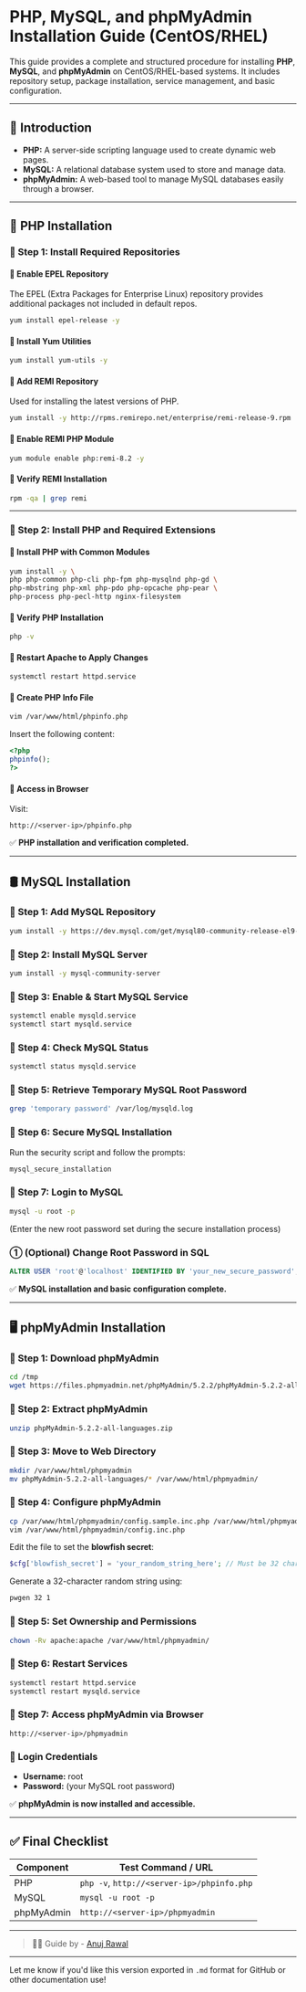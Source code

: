 
# PHP, MySQL, and phpMyAdmin Installation Guide (CentOS/RHEL)

This guide provides a complete and structured procedure for installing **PHP**, **MySQL**, and **phpMyAdmin** on CentOS/RHEL-based systems. It includes repository setup, package installation, service management, and basic configuration.

---

## 🧠 Introduction

- **PHP:** A server-side scripting language used to create dynamic web pages.
- **MySQL:** A relational database system used to store and manage data.
- **phpMyAdmin:** A web-based tool to manage MySQL databases easily through a browser.
---

## 🔧 PHP Installation

### 🔹 Step 1: Install Required Repositories

#### 🔸 Enable EPEL Repository
The EPEL (Extra Packages for Enterprise Linux) repository provides additional packages not included in default repos.

```bash
yum install epel-release -y
```

#### 🔸 Install Yum Utilities

```bash
yum install yum-utils -y
```

#### 🔸 Add REMI Repository
Used for installing the latest versions of PHP.

```bash
yum install -y http://rpms.remirepo.net/enterprise/remi-release-9.rpm
```

#### 🔸 Enable REMI PHP Module

```bash
yum module enable php:remi-8.2 -y
```

#### 🔸 Verify REMI Installation

```bash
rpm -qa | grep remi
```

---

### 🔹 Step 2: Install PHP and Required Extensions

#### 🔸 Install PHP with Common Modules

```bash
yum install -y \
php php-common php-cli php-fpm php-mysqlnd php-gd \
php-mbstring php-xml php-pdo php-opcache php-pear \
php-process php-pecl-http nginx-filesystem
```

#### 🔸 Verify PHP Installation

```bash
php -v
```

#### 🔸 Restart Apache to Apply Changes

```bash
systemctl restart httpd.service
```

#### 🔸 Create PHP Info File

```bash
vim /var/www/html/phpinfo.php
```

Insert the following content:

```php
<?php
phpinfo();
?>
```

#### 🔸 Access in Browser

Visit:  
```
http://<server-ip>/phpinfo.php
```

✅ **PHP installation and verification completed.**

---

## 🛢️ MySQL Installation

### 🔹 Step 1: Add MySQL Repository

```bash
yum install -y https://dev.mysql.com/get/mysql80-community-release-el9-1.noarch.rpm
```

### 🔹 Step 2: Install MySQL Server

```bash
yum install -y mysql-community-server
```

### 🔹 Step 3: Enable & Start MySQL Service

```bash
systemctl enable mysqld.service
systemctl start mysqld.service
```

### 🔹 Step 4: Check MySQL Status

```bash
systemctl status mysqld.service
```

### 🔹 Step 5: Retrieve Temporary MySQL Root Password

```bash
grep 'temporary password' /var/log/mysqld.log
```

### 🔹 Step 6: Secure MySQL Installation

Run the security script and follow the prompts:

```bash
mysql_secure_installation
```

### 🔹 Step 7: Login to MySQL

```bash
mysql -u root -p
```

(Enter the new root password set during the secure installation process)

### ① (Optional) Change Root Password in SQL

```sql
ALTER USER 'root'@'localhost' IDENTIFIED BY 'your_new_secure_password';
```

✅ **MySQL installation and basic configuration complete.**

---

## 🖥️ phpMyAdmin Installation

### 🔹 Step 1: Download phpMyAdmin

```bash
cd /tmp
wget https://files.phpmyadmin.net/phpMyAdmin/5.2.2/phpMyAdmin-5.2.2-all-languages.zip
```

### 🔹 Step 2: Extract phpMyAdmin

```bash
unzip phpMyAdmin-5.2.2-all-languages.zip
```

### 🔹 Step 3: Move to Web Directory

```bash
mkdir /var/www/html/phpmyadmin
mv phpMyAdmin-5.2.2-all-languages/* /var/www/html/phpmyadmin/
```

### 🔹 Step 4: Configure phpMyAdmin

```bash
cp /var/www/html/phpmyadmin/config.sample.inc.php /var/www/html/phpmyadmin/config.inc.php
vim /var/www/html/phpmyadmin/config.inc.php
```

Edit the file to set the **blowfish secret**:

```php
$cfg['blowfish_secret'] = 'your_random_string_here'; // Must be 32 chars
```

Generate a 32-character random string using:

```bash
pwgen 32 1
```

### 🔹 Step 5: Set Ownership and Permissions

```bash
chown -Rv apache:apache /var/www/html/phpmyadmin/
```

### 🔹 Step 6: Restart Services

```bash
systemctl restart httpd.service
systemctl restart mysqld.service
```

### 🔹 Step 7: Access phpMyAdmin via Browser

```
http://<server-ip>/phpmyadmin
```

### 🔐 Login Credentials

- **Username:** root  
- **Password:** (your MySQL root password)

✅ **phpMyAdmin is now installed and accessible.**

---

## ✅ Final Checklist

| Component  | Test Command / URL                            |
| ---------- | --------------------------------------------- |
| PHP        | `php -v`, `http://<server-ip>/phpinfo.php`    |
| MySQL      | `mysql -u root -p`                            |
| phpMyAdmin | `http://<server-ip>/phpmyadmin`               |

---

> 👨‍💻 Guide by - [Anuj Rawal](https://www.linkedin.com/in/anuj-r-70b364310/)

---

Let me know if you'd like this version exported in `.md` format for GitHub or other documentation use!
